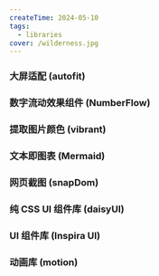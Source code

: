 ```yaml
---
createTime: 2024-05-10
tags:
  - libraries
cover: /wilderness.jpg
---
```


<script setup>
import LinkPreview from '../../.vitepress/theme/components/LinkPreview.vue';

</script>

### 大屏适配 (autofit)

<LinkPreview url="https://auto-plugin.github.io/autofit.js/" />

### 数字流动效果组件 (NumberFlow)

<LinkPreview url="https://number-flow.barvian.me/" />

### 提取图片颜色 (vibrant)

<LinkPreview url="https://vibrant.dev/" />

### 文本即图表 (Mermaid)

<LinkPreview url="https://mermaid.js.org/" />

### 网页截图 (snapDom)

<LinkPreview url="https://zumerlab.github.io/snapdom/" />

### 纯 CSS UI 组件库 (daisyUI)

<LinkPreview url="https://daisyui.com/components/" />

### UI 组件库 (Inspira UI)

<LinkPreview url="https://inspira-ui.com/docs/components" />

### 动画库 (motion)

<LinkPreview url="https://motion.dev/docs" />
